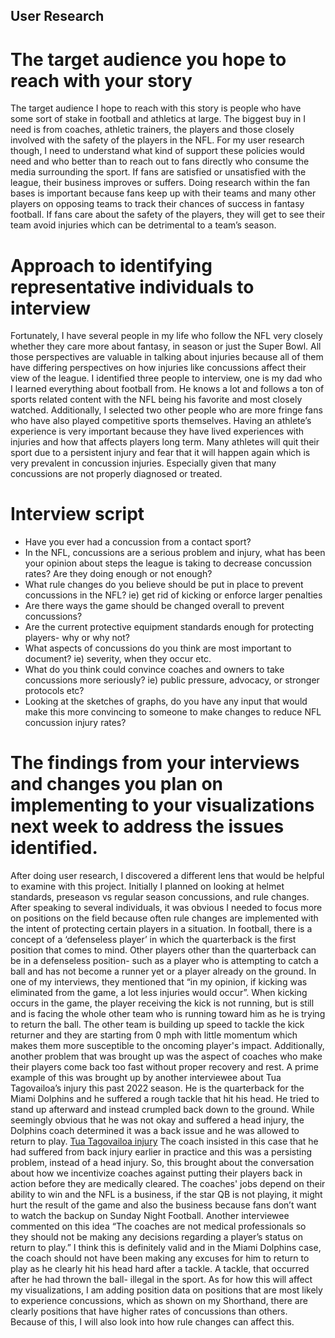## User Research
# The target audience you hope to reach with your story
The target audience I hope to reach with this story is people who have some sort of stake in football and athletics at large. The biggest buy in I need is from coaches, athletic trainers, the players and those closely involved with the safety of the players in the NFL. For my user research though, I need to understand what kind of support these policies would need and who better than to reach out to fans directly who consume the media surrounding the sport. If fans are satisfied or unsatisfied with the league, their business improves or suffers. Doing research within the fan bases is important because fans keep up with their teams and many other players on opposing teams to track their chances of success in fantasy football. If fans care about the safety of the players, they will get to see their team avoid injuries which can be detrimental to a team’s season.
# Approach to identifying representative individuals to interview
Fortunately, I have several people in my life who follow the NFL very closely whether they care more about fantasy, in season or just the Super Bowl. All those perspectives are valuable in talking about injuries because all of them have differing perspectives on how injuries like concussions affect their view of the league. I identified three people to interview, one is my dad who I learned everything about football from. He knows a lot and follows a ton of sports related content with the NFL being his favorite and most closely watched. Additionally, I selected two other people who are more fringe fans who have also played competitive sports themselves. Having an athlete’s experience is very important because they have lived experiences with injuries and how that affects players long term. Many athletes will quit their sport due to a persistent injury and fear that it will happen again which is very prevalent in concussion injuries. Especially given that many concussions are not properly diagnosed or treated. 
# Interview script
  - Have you ever had a concussion from a contact sport? 
  - In the NFL, concussions are a serious problem and injury, what has been your opinion about steps the league is taking to decrease concussion rates?
      Are they doing enough or not enough?
  - What rule changes do you believe should be put in place to prevent concussions in the NFL? ie) get rid of kicking or enforce larger penalties
  - Are there ways the game should be changed overall to prevent concussions?
  - Are the current protective equipment standards enough for protecting players- why or why not?
  - What aspects of concussions do you think are most important to document? ie) severity, when they occur etc.
  - What do you think could convince coaches and owners to take concussions more seriously? ie) public pressure, advocacy, or stronger protocols etc?
  - Looking at the sketches of graphs, do you have any input that would make this more convincing to someone to make changes to reduce NFL concussion injury rates?
# The findings from your interviews and changes you plan on implementing to your visualizations next week to address the issues identified. 
After doing user research, I discovered a different lens that would be helpful to examine with this project. Initially I planned on looking at helmet standards, preseason vs regular season concussions, and rule changes. After speaking to several individuals, it was obvious I needed to focus more on positions on the field because often rule changes are implemented with the intent of protecting certain players in a situation. In football, there is a concept of a ‘defenseless player’ in which the quarterback is the first position that comes to mind. Other players other than the quarterback can be in a defenseless position- such as a player who is attempting to catch a ball and has not become a runner yet or a player already on the ground. In one of my interviews, they mentioned that “in my opinion, if kicking was eliminated from the game, a lot less injuries would occur”. When kicking occurs in the game, the player receiving the kick is not running, but is still and is facing the whole other team who is running toward him as he is trying to return the ball. The other team is building up speed to tackle the kick returner and they are starting from 0 mph with little momentum which makes them more susceptible to the oncoming player's impact. 
	Additionally, another problem that was brought up was the aspect of coaches who make their players come back too fast without proper recovery and rest. A prime example of this was brought up by another interviewee about Tua Tagovailoa’s injury this past 2022 season. He is the quarterback for the Miami Dolphins and he suffered a rough tackle that hit his head. He tried to stand up afterward and instead crumpled back down to the ground. While seemingly obvious that he was not okay and suffered a head injury, the Dolphins coach determined it was a back issue and he was allowed to return to play. [Tua Tagovailoa injury](https://www.cbssports.com/nfl/news/tua-tagovailoa-concussion-nflpa-initiating-new-investigation-nfl-says-qb-didnt-show-or-report-symptoms/)
The coach insisted in this case that he had suffered from back injury earlier in practice and this was a persisting problem, instead of a head injury. So, this brought about the conversation about how we incentivize coaches against putting their players back in action before they are medically cleared. The coaches' jobs depend on their ability to win and the NFL is a business, if the star QB is not playing, it might hurt the result of the game and also the business because fans don’t want to watch the backup on Sunday Night Football. Another interviewee commented on this idea “The coaches are not medical professionals so they should not be making any decisions regarding a player’s status on return to play.” I think this is definitely valid and in the Miami Dolphins case, the coach should not have been making any excuses for him to return to play as he clearly hit his head hard after a tackle. A tackle, that occurred after he had thrown the ball- illegal in the sport. 
As for how this will affect my visualizations, I am adding position data on positions that are most likely to experience concussions, which as shown on my Shorthand, there are clearly positions that have higher rates of concussions than others. Because of this, I will also look into how rule changes can affect this. 
